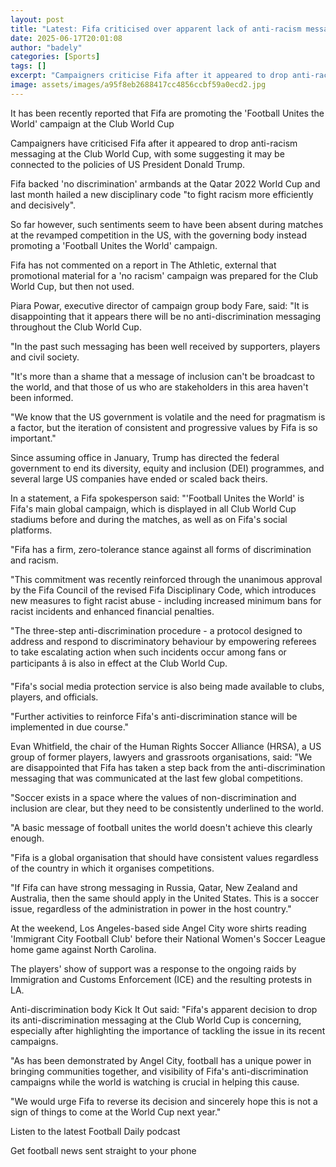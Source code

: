 ```yaml
---
layout: post
title: "Latest: Fifa criticised over apparent lack of anti-racism messaging at CWC"
date: 2025-06-17T20:01:08
author: "badely"
categories: [Sports]
tags: []
excerpt: "Campaigners criticise Fifa after it appeared to drop anti-racism messaging at the Club World Cup, with some suggesting it may be connected to the poli"
image: assets/images/a95f8eb2688417cc4856ccbf59a0ecd2.jpg
---
```


It has been recently reported that Fifa are promoting the 'Football Unites the World' campaign at the Club World Cup 

Campaigners have criticised Fifa after it appeared to drop anti-racism messaging at the Club World Cup, with some suggesting it may be connected to the policies of US President Donald Trump.

Fifa backed 'no discrimination' armbands at the Qatar 2022 World Cup and last month hailed a new disciplinary code "to fight racism more efficiently and decisively".

So far however, such sentiments seem to have been absent during matches at the revamped competition in the US, with the governing body instead promoting a 'Football Unites the World' campaign.

Fifa has not commented on a report in The Athletic, external that promotional material for a 'no racism' campaign was prepared for the Club World Cup, but then not used.

Piara Powar, executive director of campaign group body Fare, said: "It is disappointing that it appears there will be no anti-discrimination messaging throughout the Club World Cup.

"In the past such messaging has been well received by supporters, players and civil society. 

"It's more than a shame that a message of inclusion can't be broadcast to the world, and that those of us who are stakeholders in this area haven't been informed.

"We know that the US government is volatile and the need for pragmatism is a factor, but the iteration of consistent and progressive values by Fifa is so important."

Since assuming office in January, Trump has directed the federal government to end its diversity, equity and inclusion (DEI) programmes, and several large US companies have ended or scaled back theirs.

In a statement, a Fifa spokesperson said: "'Football Unites the World' is Fifa's main global campaign, which is displayed in all Club World Cup stadiums before and during the matches, as well as on Fifa's social platforms.

"Fifa has a firm, zero-tolerance stance against all forms of discrimination and racism.

"This commitment was recently reinforced through the unanimous approval by the Fifa Council of the revised Fifa Disciplinary Code, which introduces new measures to fight racist abuse - including increased minimum bans for racist incidents and enhanced financial penalties.

"The three-step anti-discrimination procedure - a protocol designed to address and respond to discriminatory behaviour by empowering referees to take escalating action when such incidents occur among fans or participants â is also in effect at the Club World Cup.

"Fifa's social media protection service is also being made available to clubs, players, and officials.

"Further activities to reinforce Fifa's anti-discrimination stance will be implemented in due course."

Evan Whitfield, the chair of the Human Rights Soccer Alliance (HRSA), a US group of former players, lawyers and grassroots organisations, said: "We are disappointed that Fifa has taken a step back from the anti-discrimination messaging that was communicated at the last few global competitions.

"Soccer exists in a space where the values of non-discrimination and inclusion are clear, but they need to be consistently underlined to the world.

"A basic message of football unites the world doesn't achieve this clearly enough.

"Fifa is a global organisation that should have consistent values regardless of the country in which it organises competitions.

"If Fifa can have strong messaging in Russia, Qatar, New Zealand and Australia, then the same should apply in the United States. This is a soccer issue, regardless of the administration in power in the host country."

At the weekend, Los Angeles-based side Angel City wore shirts reading 'Immigrant City Football Club' before their National Women's Soccer League home game against North Carolina.

The players' show of support was a response to the ongoing raids by Immigration and Customs Enforcement (ICE) and the resulting protests in LA.

Anti-discrimination body Kick It Out said: "Fifa's apparent decision to drop its anti-discrimination messaging at the Club World Cup is concerning, especially after highlighting the importance of tackling the issue in its recent campaigns.

"As has been demonstrated by Angel City, football has a unique power in bringing communities together, and visibility of Fifa's anti-discrimination campaigns while the world is watching is crucial in helping this cause.

"We would urge Fifa to reverse its decision and sincerely hope this is not a sign of things to come at the World Cup next year."

Listen to the latest Football Daily podcast

Get football news sent straight to your phone

